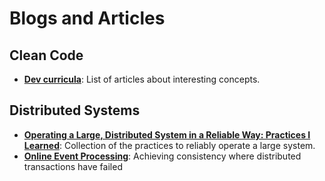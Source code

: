 # Blogs and Articles

Clean Code
----------
* **[Dev curricula](https://herbertograca.com/dev-theory-articles-listing/)**: List of articles about interesting concepts.

Distributed Systems
-------------------
* **[Operating a Large, Distributed System in a Reliable Way: Practices I Learned](https://blog.pragmaticengineer.com/operating-a-high-scale-distributed-system/)**: Collection of the practices to reliably operate a large system.
* **[Online Event Processing](https://queue.acm.org/detail.cfm?id=3321612)**: Achieving consistency where distributed transactions have failed
